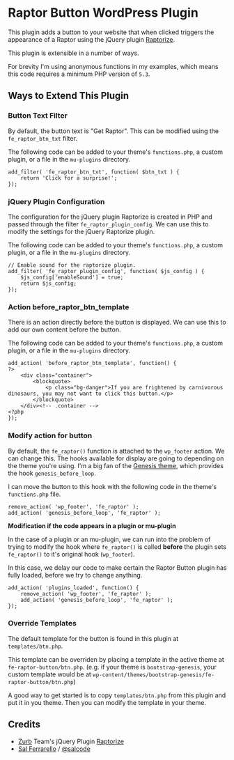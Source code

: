 # Raptor Button WordPress Plugin

This plugin adds a button to your website that when clicked triggers the appearance of a Raptor using the jQuery plugin [Raptorize](https://zurb.com/playground/jquery-raptorize).

This plugin is extensible in a number of ways.

For brevity I'm using anonymous functions in my examples, which means this code requires a minimum PHP version of `5.3`.

## Ways to Extend This Plugin

### Button Text Filter

By default, the button text is "Get Raptor".  This can be modified using the `fe_raptor_btn_txt` filter.

The following code can be added to your theme's `functions.php`, a custom plugin, or a file in the `mu-plugins` directory.

```
add_filter( 'fe_raptor_btn_txt', function( $btn_txt ) {
    return 'Click for a surprise!';
});
```

### jQuery Plugin Configuration

The configuration for the jQuery plugin Raptorize is created in PHP and passed through the filter `fe_raptor_plugin_config`. We can use this to modify the settings for the jQuery Raptorize plugin.

The following code can be added to your theme's `functions.php`, a custom plugin, or a file in the `mu-plugins` directory.

```
// Enable sound for the raptorize plugin.
add_filter( 'fe_raptor_plugin_config', function( $js_config ) {
	$js_config['enableSound'] = true;
	return $js_config;
});
```

### Action before_raptor_btn_template

There is an action directly before the button is displayed.  We can use this to add our own content before the button.

The following code can be added to your theme's `functions.php`, a custom plugin, or a file in the `mu-plugins` directory.

```
add_action( 'before_raptor_btn_template', function() {
?>
    <div class="container">
        <blockquote>
            <p class="bg-danger">If you are frightened by carnivorous dinosaurs, you may not want to click this button.</p>
        </blockquote>
    </div><!-- .container -->
<?php
});
```

### Modify action for button

By default, the `fe_raptor()` function is attached to the `wp_footer` action.  We can change this.  The hooks available for display are going to depending on the theme you're using.  I'm a big fan of the [Genesis theme](), which provides the hook `genesis_before_loop`.

I can move the button to this hook with the following code in the theme's `functions.php` file.

```
remove_action( 'wp_footer', 'fe_raptor' );
add_action( 'genesis_before_loop', 'fe_raptor' );
```

__Modification if the code appears in a plugin or mu-plugin__

In the case of a plugin or an mu-plugin, we can run into the problem of trying to modify the hook where `fe_raptor()` is called __before__ the plugin sets `fe_raptor()` to it's original hook (`wp_footer`).

In this case, we delay our code to make certain the Raptor Button plugin has fully loaded, before we try to change anything.

```
add_action( 'plugins_loaded', function() {
    remove_action( 'wp_footer', 'fe_raptor' );
    add_action( 'genesis_before_loop', 'fe_raptor' );
});
```

### Override Templates

The default template for the button is found in this plugin at `templates/btn.php`.

This template can be overriden by placing a template in the active theme at `fe-raptor-button/btn.php`. (e.g. if your theme is `bootstrap-genesis`, your custom template would be at `wp-content/themes/bootstrap-genesis/fe-raptor-button/btn.php`)

A good way to get started is to copy `templates/btn.php` from this plugin and put it in you theme.  Then you can modify the template in your theme.

## Credits

- [Zurb](https://zurb.com/) Team's jQuery Plugin [Raptorize](https://zurb.com/playground/jquery-raptorize)
- [Sal Ferrarello](https://salferrarello.com/) / [@salcode](https://twitter.com/salcode)
